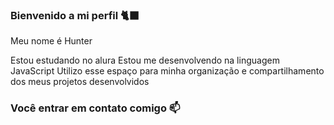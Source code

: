 ### Bienvenido a mi perfil 🐈‍⬛

Meu nome é Hunter

Estou estudando no alura
Estou me desenvolvendo na linguagem JavaScript
Utilizo esse espaço para minha organização e compartilhamento dos meus projetos desenvolvidos 

### Você entrar em contato comigo 📫


